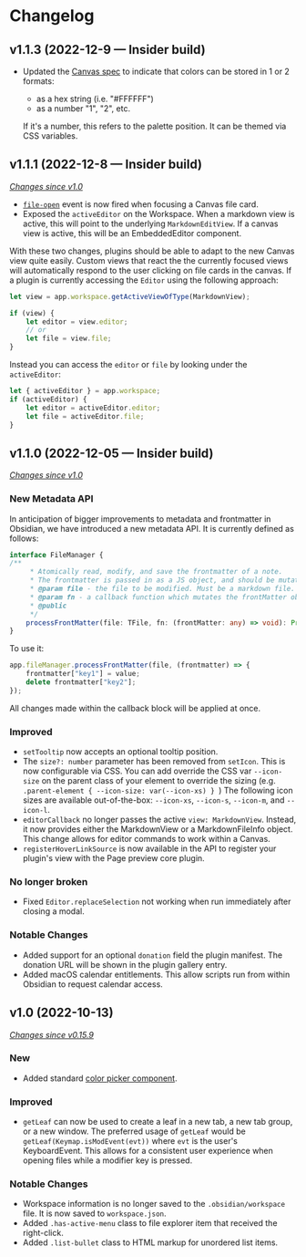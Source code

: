 # Changelog

## v1.1.3 (2022-12-9 — Insider build)

- Updated the [Canvas spec](https://github.com/obsidianmd/obsidian-api/blob/master/canvas.d.ts) to indicate that colors can be stored in 1 or 2 formats:
  - as a hex string (i.e. "#FFFFFF")
  - as a number "1", "2", etc.

  If it's a number, this refers to the palette position. It can be themed via CSS variables.


## v1.1.1 (2022-12-8 — Insider build)

_[Changes since v1.0](https://github.com/obsidianmd/obsidian-api/compare/32fe4c3f...6161bf59)_

- [`file-open`](https://github.com/obsidianmd/obsidian-api/blob/ec589e9762a1d7e2faad01f894cb34c41b10ecaf/obsidian.d.ts#L4189) event is now fired when focusing a Canvas file card.
- Exposed the `activeEditor` on the Workspace. When a markdown view is active, this will point to the underlying `MarkdownEditView`. If a canvas view is active, this will be an EmbeddedEditor component.

With these two changes, plugins should be able to adapt to the new Canvas view quite easily. Custom
views that react the the currently focused views will automatically respond to the user clicking 
on file cards in the canvas. If a plugin is currently accessing the `Editor` using the following
approach:

```ts
let view = app.workspace.getActiveViewOfType(MarkdownView);

if (view) {
    let editor = view.editor;
    // or
    let file = view.file;
}
```

Instead you can access the `editor` or `file` by looking under the `activeEditor`:
```ts
let { activeEditor } = app.workspace;
if (activeEditor) {
    let editor = activeEditor.editor;
    let file = activeEditor.file;
}
```

## v1.1.0 (2022-12-05 — Insider build)

_[Changes since v1.0](https://github.com/obsidianmd/obsidian-api/compare/1b4f6e2...32fe4c3f)_

### New Metadata API

In anticipation of bigger improvements to metadata and frontmatter in Obsidian, we have introduced a new metadata API.
It is currently defined as follows:

```ts
interface FileManager {
/**
     * Atomically read, modify, and save the frontmatter of a note.
     * The frontmatter is passed in as a JS object, and should be mutated directly to achieve the desired result.
     * @param file - the file to be modified. Must be a markdown file.
     * @param fn - a callback function which mutates the frontMatter object synchronously.
     * @public
     */
    processFrontMatter(file: TFile, fn: (frontMatter: any) => void): Promise<void>
}
```

To use it:

```ts
app.fileManager.processFrontMatter(file, (frontmatter) => {
    frontmatter["key1"] = value;
    delete frontmatter["key2"];
});
```

All changes made within the callback block will be applied at once.


### Improved

- `setTooltip` now accepts an optional tooltip position.
- The `size?: number` parameter has been removed from `setIcon`. This is now configurable via CSS. You can add override the CSS var `--icon-size` on the parent class of your element to override the sizing (e.g. `.parent-element { --icon-size: var(--icon-xs) } `) The following icon sizes are available out-of-the-box: `--icon-xs`, `--icon-s`, `--icon-m`, and `--icon-l`.
- `editorCallback` no longer passes the active `view: MarkdownView`. Instead, it now provides either the MarkdownView or a MarkdownFileInfo object. This change allows for editor commands to work within a Canvas.
- `registerHoverLinkSource` is now available in the API to register your plugin's view with the Page preview core plugin.

### No longer broken

- Fixed `Editor.replaceSelection` not working when run immediately after closing a modal.

### Notable Changes

- Added support for an optional `donation` field the plugin manifest. The donation URL will be shown in the plugin gallery entry.
- Added macOS calendar entitlements. This allow scripts run from within Obsidian to request calendar access.

## v1.0 (2022-10-13)

_[Changes since v0.15.9](https://github.com/obsidianmd/obsidian-api/compare/ff121cd...1b4f6e2)_

### New

- Added standard [color picker component](https://github.com/obsidianmd/obsidian-api/blob/902badd38ba907689f0917d7b193f7e33d1284fe/obsidian.d.ts#L493).

### Improved

- `getLeaf` can now be used to create a leaf in a new tab, a new tab group, or a new window. The preferred usage of `getLeaf` would be `getLeaf(Keymap.isModEvent(evt))` where `evt` is the user's KeyboardEvent. This allows for a consistent user experience when opening files while a modifier key is pressed.

### Notable Changes

- Workspace information is no longer saved to the `.obsidian/workspace` file. It is now saved to `workspace.json`.
- Added `.has-active-menu` class to file explorer item that received the right-click.
- Added `.list-bullet` class to HTML markup for unordered list items.
